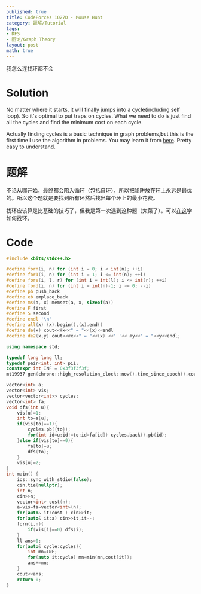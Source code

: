 ```yaml
---
published: true
title: CodeForces 1027D - Mouse Hunt
category: 题解/Tutorial
tags: 
- DFS
- 图论/Graph Theory
layout: post
math: true
---
```

我怎么连找环都不会
<!-- more -->

# Solution

No matter where it starts, it will finally jumps into a cycle(including self loop). So it's optimal to put traps on cycles. What we need to do is just find all the cycles and find the minimum cost on each cycle.

Actually finding cycles is a basic technique in graph problems,but this is the first time I use the algorithm in problems. You may learn it from [here](https://cp-algorithms.com/graph/finding-cycle.html). Pretty easy to understand.

# 题解

不论从哪开始，最终都会陷入循环（包括自环），所以把陷阱放在环上永远是最优的。所以这个题就是要找到所有环然后找出每个环上的最小花费。

找环应该算是比基础的技巧了，但我是第一次遇到这种题（太菜了）。可以[在这](https://cp-algorithms.com/graph/finding-cycle.html)学如何找环。

# Code
```cpp
#include <bits/stdc++.h>

#define forn(i, n) for (int i = 0; i < int(n); ++i)
#define for1(i, n) for (int i = 1; i <= int(n); ++i)
#define fore(i, l, r) for (int i = int(l); i <= int(r); ++i)
#define ford(i, n) for (int i = int(n)-1; i >= 0; --i)
#define pb push_back
#define eb emplace_back
#define ms(a, x) memset(a, x, sizeof(a))
#define F first
#define S second
#define endl '\n'
#define all(x) (x).begin(),(x).end()
#define de(x) cout<<#x<<" = "<<(x)<<endl
#define de2(x,y) cout<<#x<<" = "<<(x) <<' '<< #y<<" = "<<y<<endl;

using namespace std;

typedef long long ll;
typedef pair<int, int> pii;
constexpr int INF = 0x3f3f3f3f;
mt19937 gen(chrono::high_resolution_clock::now().time_since_epoch().count());

vector<int> a;
vector<int> vis;
vector<vector<int>> cycles;
vector<int> fa;
void dfs(int u){
	vis[u]=1;
	int to=a[u];
	if(vis[to]==1){
		cycles.pb({to});
		for(int id=u;id!=to;id=fa[id]) cycles.back().pb(id);
	}else if(vis[to]==0){
		fa[to]=u;
		dfs(to);
	}
	vis[u]=2;
}
int main() {
	ios::sync_with_stdio(false);
	cin.tie(nullptr);
	int n;
	cin>>n;
	vector<int> cost(n);
	a=vis=fa=vector<int>(n);
	for(auto& it:cost ) cin>>it;
	for(auto& it:a) cin>>it,it--;
	forn(i,n){
		if(vis[i]==0) dfs(i);
	}
	ll ans=0;
	for(auto& cycle:cycles){
		int mn=INF;
		for(auto it:cycle) mn=min(mn,cost[it]);
		ans+=mn;
	}
	cout<<ans;
	return 0;
}
```
